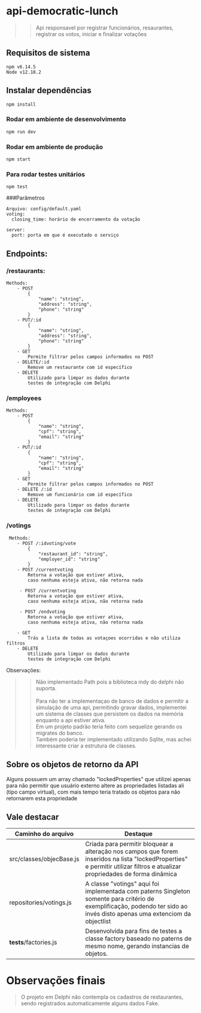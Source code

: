 # api-democratic-lunch
>> Api responsavel por registrar funcionários, resaurantes, registrar os votos, iniciar e finalizar votações
## Requisitos de sistema
```
npm v6.14.5
Node v12.18.2
```

## Instalar dependências
```
npm install
```

### Rodar em ambiente de desenvolvimento
```
npm run dev
```

### Rodar em ambiente de produção
```
npm start
```

### Para rodar testes unitários
```
npm test
```

###Parâmetros
```
Arquivo: config/default.yaml 
voting:
  closing_time: horário de encerramento da votação

server:
  port: porta em que é executado o serviço
```


## Endpoints:
 ### /restaurants:
    Methods: 
        - POST
            {
                "name": "string",
                "address": "string",
                "phone": "string"
            }
        - PUT/:id
            {
                "name": "string",
                "address": "string",
                "phone": "string"
            }
        - GET
            Permite filtrar pelos campos informados no POST
        - DELETE/:id 
            Remove um restaurante com id específico
        - DELETE
            Utilizado para limpar os dados durante
            testes de integração com Delphi
 ### /employees
    Methods: 
        - POST
            {
                "name": "string",
                "cpf": "string",
                "email": "string"
            }
        - PUT/:id
            {
                "name": "string",
                "cpf": "string",
                "email": "string"
            }
        - GET
            Permite filtrar pelos campos informados no POST
        - DELETE /:id
            Remove um funcionário com id específico
        - DELETE
            Utilizado para limpar os dados durante 
            testes de integração com Delphi

 ### /votings

     Methods: 
        - POST /:idvoting/vote
            {
                "restaurant_id": "string",
                "employer_id": "string"
            }
        - POST /currentvoting
            Retorna a votação que estiver ativa,
            caso nenhuma esteja ativa, não retorna nada

         - POST /currentvoting
            Retorna a votação que estiver ativa,
            caso nenhuma esteja ativa, não retorna nada

         - POST /endvoting
            Retorna a votação que estiver ativa,
            caso nenhuma esteja ativa, não retorna nada

        - GET 
            Trás a lista de todas as votaçoes ocorridas e não utiliza filtros
        - DELETE
            Utilizado para limpar os dados durante 
            testes de integração com Delphi





Observações:

>>Não implementado Path pois a biblioteca indy do delphi não suporta.<br><br>
>> Para não ter a implementaçao de banco de dados e permitir a simulação de uma api, permitindo gravar dados, implementei um sistema de classes que persistem os dados na memória enquanto a api estiver ativa.<br>
>>Em um projeto padrão teria feito com sequelize gerando os migrates do banco.<br>
>> Também poderia ter implementado utilizando Sqlite, mas achei interessante criar a estrutura de classes.

## Sobre os objetos de retorno da API
Alguns possuem um array chamado "lockedProperties" que utilizei apenas para não permitir que usuário externo altere as propriedades listadas ali (tipo campo virtual), com mais tempo teria tratado os objetos para não retornarem esta propriedade

## Vale destacar
| Caminho do arquivo | Destaque |
| - | - |
| src/classes/objecBase.js | Criada para permitir bloquear a alteração nos campos que forem inseridos na lista "lockedProperties" e permitir utilizar filtros e atualizar propriedades de forma dinâmica |
| repositories/votings.js | A classe "votings" aqui foi implementada com paterns Singleton somente para critério de exemplificação, podendo ter sido ao invés disto apenas uma extenciom da objectlist |
| __tests__/factories.js | Desenvolvida para fins de testes a classe factory baseado no paterns de mesmo nome, gerando instancias de objetos. |

# Observações finais
> O projeto em Delphi não contempla os cadastros de restaurantes, sendo registrados automaticamente alguns dados Fake.